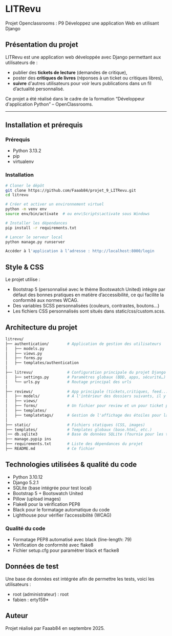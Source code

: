 # LITRevu

Projet Openclassrooms : P9 Développez une application Web en utilisant Django

## Présentation du projet

LITRevu est une application web développée avec Django permettant aux utilisateurs de :
- publier des **tickets de lecture** (demandes de critique),
- poster des **critiques de livres** (réponses à un ticket ou critiques libres),
- **suivre** d'autres utilisateurs pour voir leurs publications dans un fil d’actualité personnalisé.

Ce projet a été réalisé dans le cadre de la formation “Développeur d'application Python” – OpenClassrooms.

---

## Installation et prérequis

### Prérequis

- Python 3.13.2
- pip
- virtualenv

### Installation

```bash
# Cloner le dépôt
git clone https://github.com/Faaab84/projet_9_LITRevu.git
cd litrevu

# Créer et activer un environnement virtuel
python -m venv env
source env/bin/activate  # ou env\Scripts\activate sous Windows

# Installer les dépendances
pip install -r requirements.txt

# Lancer le serveur local
python manage.py runserver

Accéder à l'application à l’adresse : http://localhost:8000/login
```

##  Style & CSS

Le projet utilise :

- Bootstrap 5 (personnalisé avec le thème Bootswatch United) intègre par défaut des bonnes pratiques en matière d’accessibilité, ce qui facilite la conformité aux normes WCAG.
- Des variables SCSS personnalisées (couleurs, contrastes, boutons…)
- Les fichiers CSS personnalisés sont situés dans static/css/custom.scss.

## Architecture du projet

```bash
litrevu/
├── authentication/        # Application de gestion des utilisateurs
│   ├── models.py
│   ├── views.py
│   ├── forms.py
│   ├── templates/authentication
│
├── litrevu/               # Configuration principale du projet Django
│   ├── settings.py        # Paramètres globaux (BDD, apps, sécurité…)
│   └── urls.py            # Routage principal des urls
│
├── reviews/               # App principale (tickets,critiques, feed...)
│   ├── models/            # A l'intérieur des dossiers suivants, il y a un fichier par entité
│   ├── views/
│   ├── forms/             # Un fichier pour review et un pour ticket pour la personnalisation du formualaire 
│   ├── templates/
│   ├── templatetags/      # Gestion de l'affichage des étoiles pour la notation
│
├── static/                # Fichiers statiques (CSS, images)
├── templates/             # Templates globaux (base.html, etc.)
│── db.sqlite3             # Base de données SQLite (fournie pour les tests)
├── manage.pypip ins
├── requirements.txt       # Liste des dépendances du projet
├── README.md              # Ce fichier
```

## Technologies utilisées & qualité du code

- Python 3.10.12
- Django 5.2.1
- SQLite (base intégrée pour test local)
- Bootstrap 5 + Bootswatch United
- Pillow (upload images)
- Flake8 pour la vérification PEP8
- Black pour le formatage automatique du code
- Lighthouse pour vérifier l’accessibilité (WCAG)

###  Qualité du code
- Formatage PEP8 automatisé avec black (line-length: 79)
- Vérification de conformité avec flake8
- Fichier setup.cfg pour paramétrer black et flacke8

##  Données de test

Une base de données est intégrée afin de permettre les tests, voici les utilisateurs : 
- root (administrateur) : root
- fabien : erty159*



## Auteur
Projet réalisé par Faaab84 en septembre 2025.
